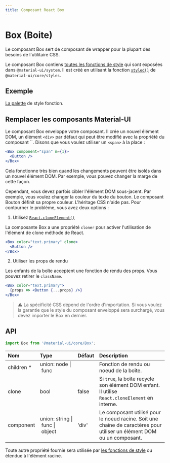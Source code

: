 ```yaml
---
title: Composant React Box
---
```


# Box (Boite)

<p class="description">Le composant Box sert de composant de wrapper pour la plupart des besoins de l'utilitaire CSS.</p>

Le composant Box contiens [toutes les fonctions de style](/system/basics/#all-inclusive) qui sont exposées dans `@material-ui/system`. Il est créé en utilisant la fonction [`styled()`](/styles/api/#styled-style-function-component) de `@material-ui/core/styles`.

## Exemple

[La palette](/system/palette/) de style fonction.

## Remplacer les composants Material-UI

Le composant Box enveloppe votre composant. Il crée un nouvel élément DOM, un élément `<div>` par défaut qui peut être modifié avec la propriété du composant ``. Disons que vous voulez utiliser un `<span>` à la place :

```jsx
<Box component="span" m={1}>
  <Button />
</Box>
```

Cela fonctionne très bien quand les changements peuvent être isolés dans un nouvel élément DOM. Par exemple, vous pouvez changer la marge de cette façon.

Cependant, vous devez parfois cibler l'élément DOM sous-jacent. Par exemple, vous voulez changer la couleur du texte du bouton. Le composant Bouton définit sa propre couleur. L'héritage CSS n'aide pas. Pour contourner le problème, vous avez deux options :

1. Utilisez [`React.cloneElement()`](https://reactjs.org/docs/react-api.html#cloneelement)

La composante Box a une propriété `cloner` pour activer l'utilisation de l'élément de clone méthode de React.

```jsx
<Box color="text.primary" clone>
  <Button />
</Box>
```

2. Utiliser les props de rendu

Les enfants de la boîte acceptent une fonction de rendu des props. Vous pouvez retirer le `className`.

```jsx
<Box color="text.primary">
  {props => <Button {...props} />}
</Box>
```

> ⚠ La spécificité CSS dépend de l'ordre d'importation. Si vous voulez la garantie que le style du composant enveloppé sera surchargé, vous devez importer le Box en dernier.

## API

```jsx
import Box from '@material-ui/core/Box';
```

| Nom                                                     | Type                                                                                                              | Défaut                                  | Description                                                                                                            |
|:------------------------------------------------------- |:----------------------------------------------------------------------------------------------------------------- |:--------------------------------------- |:---------------------------------------------------------------------------------------------------------------------- |
| <span class="prop-name required">children&nbsp;*</span> | <span class="prop-type">union:&nbsp;node&nbsp;&#124;<br />&nbsp;func<br /></span>                                 |                                         | Fonction de rendu ou noeud de la boîte.                                                                                |
| <span class="prop-name">clone</span>                    | <span class="prop-type">bool</span>                                                                               | <span class="prop-default">false</span> | Si `true`, la boîte recycle son élément DOM enfant. Il utilise `React.cloneElement` en interne.                        |
| <span class="prop-name">component</span>                | <span class="prop-type">union:&nbsp;string&nbsp;&#124;<br />&nbsp;func&nbsp;&#124;<br />&nbsp;object<br /></span> | <span class="prop-default">'div'</span> | Le composant utilisé pour le noeud racine. Soit une chaîne de caractères pour utiliser un élément DOM ou un composant. |


Toute autre propriété fournie sera utilisée par [les fonctions de style](/system/basics/#all-inclusive) ou étendue à l'élément racine.